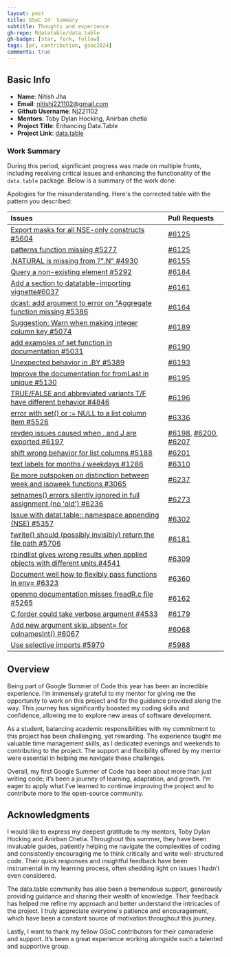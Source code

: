 ```yaml
---
layout: post
title: GSoC 24' Summary
subtitle: Thoughts and experience
gh-repo: Rdatatable/data.table
gh-badge: [star, fork, follow]
tags: [pr, contribution, gsoc2024]
comments: true
---
```


## Basic Info
- **Name**: Nitish Jha
- **Email**: nitishj221102@gmail.com
- **Github Username**: Nj221102
- **Mentors**: Toby Dylan Hocking, Anirban chetia
- **Project Title**: Enhancing Data.Table
- **Project Link**: [data.table](https://github.com/Rdatatable/data.table)

### Work Summary

During this period, significant progress was made on multiple fronts, including resolving critical issues and enhancing the functionality of the `data.table` package. Below is a summary of the work done:

Apologies for the misunderstanding. Here's the corrected table with the pattern you described:

| Issues | Pull Requests |
| :------ |:--- |
| [Export masks for all NSE-only constructs #5604](https://github.com/Rdatatable/data.table/issues/5604) | [#6125](https://github.com/Rdatatable/data.table/pull/6125) |
| [patterns function missing #5277](https://github.com/Rdatatable/data.table/issues/5277) | [#6125](https://github.com/Rdatatable/data.table/pull/6125) |
| [.NATURAL is missing from ?".N" #4930](https://github.com/Rdatatable/data.table/issues/4930) | [#6155](https://github.com/Rdatatable/data.table/pull/6155) |
| [Query a non-existing element #5292](https://github.com/Rdatatable/data.table/issues/5292) | [#6184](https://github.com/Rdatatable/data.table/pull/6184) |
| [Add a section to datatable-importing vignette#6037](https://github.com/Rdatatable/data.table/issues/6037) | [#6161](https://github.com/Rdatatable/data.table/pull/6161) |
| [dcast: add argument to error on "Aggregate function missing #5386](https://github.com/Rdatatable/data.table/issues/5386) | [#6164](https://github.com/Rdatatable/data.table/pull/6164) |
| [Suggestion: Warn when making integer column key #5074](https://github.com/Rdatatable/data.table/issues/5074) | [#6189](https://github.com/Rdatatable/data.table/pull/6189) |
| [add examples of set function in documentation #5031](https://github.com/Rdatatable/data.table/issues/5031) | [#6190](https://github.com/Rdatatable/data.table/pull/6190) |
| [Unexpected behavior in .BY #5389](https://github.com/Rdatatable/data.table/issues/5389) | [#6193](https://github.com/Rdatatable/data.table/pull/6193) |
| [Improve the documentation for fromLast in unique #5130](https://github.com/Rdatatable/data.table/issues/5130) | [#6195](https://github.com/Rdatatable/data.table/pull/6195) |
| [TRUE/FALSE and abbreviated variants T/F have different behavior #4846](https://github.com/Rdatatable/data.table/issues/4846) | [#6196](https://github.com/Rdatatable/data.table/pull/6196) |
| [error with set() or := NULL to a list column item #5526](https://github.com/Rdatatable/data.table/issues/5526) | [#6336](https://github.com/Rdatatable/data.table/pull/6336) |
| [revdep issues caused when . and J are exported #6197](https://github.com/Rdatatable/data.table/issues/6197) | [#6198](https://github.com/Rdatatable/data.table/pull/6198), [#6200](https://github.com/Rdatatable/data.table/pull/6200),  [#6207](https://github.com/Rdatatable/data.table/pull/6207) |
| [shift wrong behavior for list columns #5188](https://github.com/Rdatatable/data.table/issues/5188) | [#6201](https://github.com/Rdatatable/data.table/pull/6201) |
| [text labels for months / weekdays #1286](https://github.com/Rdatatable/data.table/issues/1286) | [#6310](https://github.com/Rdatatable/data.table/pull/6310) |
| [Be more outspoken on distinction between week and isoweek functions #3065](https://github.com/Rdatatable/data.table/issues/3065) | [#6237](https://github.com/Rdatatable/data.table/pull/6237) |
| [setnames() errors silently ignored in full assignment (no 'old') #6236](https://github.com/Rdatatable/data.table/issues/6236) | [#6273](https://github.com/Rdatatable/data.table/pull/6273) |
| [Issue with datat.table:: namespace appending (NSE) #5357](https://github.com/Rdatatable/data.table/issues/5357) | [#6302](https://github.com/Rdatatable/data.table/pull/6302) |
| [fwrite() should (possibly invisibly) return the file path #5706](https://github.com/Rdatatable/data.table/issues/5706) | [#6181](https://github.com/Rdatatable/data.table/pull/6181) |
| [rbindlist gives wrong results when applied objects with different units.#4541](https://github.com/Rdatatable/data.table/issues/4541) | [#6309](https://github.com/Rdatatable/data.table/pull/6309) |
| [Document well how to flexibly pass functions in env= #6323](https://github.com/Rdatatable/data.table/issues/6323) | [#6360](https://github.com/Rdatatable/data.table/pull/6360) |
| [openmp documentation misses freadR.c file #5265](https://github.com/Rdatatable/data.table/issues/5265) | [#6162](https://github.com/Rdatatable/data.table/pull/6162) |
| [C forder could take verbose argument #4533](https://github.com/Rdatatable/data.table/issues/4533) | [#6179](https://github.com/Rdatatable/data.table/pull/6179) |
| [Add new argument skip_absent= for colnamesInt() #6067](https://github.com/Rdatatable/data.table/issues/6067) | [#6068](https://github.com/Rdatatable/data.table/pull/6068) |
| [Use selective imports #5970](https://github.com/Rdatatable/data.table/issues/5970) | [#5988](https://github.com/Rdatatable/data.table/pull/5988) |


## **Overview**

Being part of Google Summer of Code this year has been an incredible experience. I’m immensely grateful to my mentor for giving me the opportunity to work on this project and for the guidance provided along the way. This journey has significantly boosted my coding skills and confidence, allowing me to explore new areas of software development.

As a student, balancing academic responsibilities with my commitment to this project has been challenging, yet rewarding. The experience taught me valuable time management skills, as I dedicated evenings and weekends to contributing to the project. The support and flexibility offered by my mentor were essential in helping me navigate these challenges.

Overall, my first Google Summer of Code has been about more than just writing code; it’s been a journey of learning, adaptation, and growth. I’m eager to apply what I’ve learned to continue improving the project and to contribute more to the open-source community.

## **Acknowledgments**

I would like to express my deepest gratitude to my mentors, Toby Dylan Hocking and Anirban Chetia. Throughout this summer, they have been invaluable guides, patiently helping me navigate the complexities of coding and consistently encouraging me to think critically and write well-structured code. Their quick responses and insightful feedback have been instrumental in my learning process, often shedding light on issues I hadn’t even considered.

The data.table community has also been a tremendous support, generously providing guidance and sharing their wealth of knowledge. Their feedback has helped me refine my approach and better understand the intricacies of the project. I truly appreciate everyone's patience and encouragement, which have been a constant source of motivation throughout this journey.

Lastly, I want to thank my fellow GSoC contributors for their camaraderie and support. It’s been a great experience working alongside such a talented and supportive group.